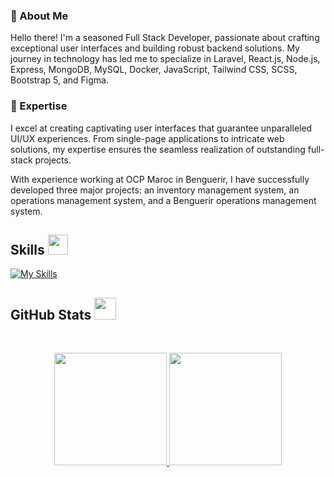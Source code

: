 ### 👋 About Me

Hello there! I'm a seasoned Full Stack Developer, passionate about crafting exceptional user interfaces and building robust backend solutions. My journey in technology has led me to specialize in Laravel, React.js, Node.js, Express, MongoDB, MySQL, Docker, JavaScript, Tailwind CSS, SCSS, Bootstrap 5, and Figma.

### 🚀 Expertise

I excel at creating captivating user interfaces that guarantee unparalleled UI/UX experiences. From single-page applications to intricate web solutions, my expertise ensures the seamless realization of outstanding full-stack projects. 

With experience working at OCP Maroc in Benguerir, I have successfully developed three major projects: an inventory management system, an operations management system, and a Benguerir operations management system.

<h2> Skills <img src="https://media2.giphy.com/media/QssGEmpkyEOhBCb7e1/giphy.gif?cid=ecf05e47a0n3gi1bfqntqmob8g9aid1oyj2wr3ds3mg700bl&rid=giphy.gif" width=32px></h2>

[![My Skills](https://skillicons.dev/icons?i=react,laravel,nodejs,express,mongodb,docker,mysql,php,javascript,tailwindcss,scss,bootstrap,figma,html,css)](https://skillicons.dev)

<h2> GitHub Stats <img src="https://i.pinimg.com/originals/65/c4/f4/65c4f452571be1261e9c623f7da488ac.gif" width=35px></h2>
<br>

<p align="center">
  <a href="https://github.com/ElmehdiElkabia">
    <img height="180em" src="https://github-readme-stats.vercel.app/api?username=ElmehdiElkabia&rank_icon=percentile&show_icons=true&theme=algolia&show=reviews&border_radius=8" />
    <img height="180em" src="https://github-readme-stats.vercel.app/api/top-langs/?username=ElmehdiElkabia&theme=algolia&layout=compact&count-private=true&hide=jupyter%20notebook" />
  </a>
</p>
<br>

